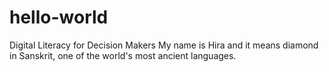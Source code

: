 # hello-world
Digital Literacy for Decision Makers
My name is Hira and it means diamond in Sanskrit, one of the world's most ancient languages. 
